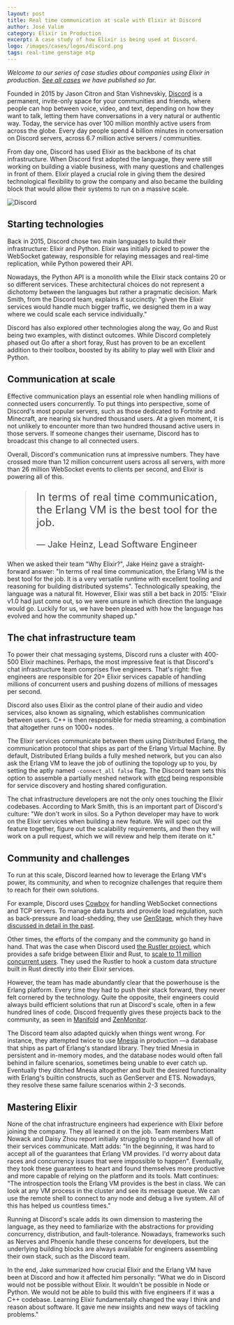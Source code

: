 ```yaml
---
layout: post
title: Real time communication at scale with Elixir at Discord
author: José Valim
category: Elixir in Production
excerpt: A case study of how Elixir is being used at Discord.
logo: /images/cases/logos/discord.png
tags: real-time genstage otp
---
```


*Welcome to our series of case studies about companies using Elixir in production. [See all cases](/cases.html) we have published so far.*

Founded in 2015 by Jason Citron and Stan Vishnevskiy, [Discord](https://discord.com/) is a permanent, invite-only space for your communities and friends, where people can hop between voice, video, and text, depending on how they want to talk, letting them have conversations in a very natural or authentic way. Today, the service has over 100 million monthly active users from across the globe. Every day people spend 4 billion minutes in conversation on Discord servers, across 6.7 million active servers / communities.

From day one, Discord has used Elixir as the backbone of its chat infrastructure. When Discord first adopted the language, they were still working on building a viable business, with many questions and challenges in front of them. Elixir played a crucial role in giving them the desired technological flexibility to grow the company and also became the building block that would allow their systems to run on a massive scale.

![Discord](/images/cases/bg/discord.png)

## Starting technologies

Back in 2015, Discord chose two main languages to build their infrastructure: Elixir and Python. Elixir was initially picked to power the WebSocket gateway, responsible for relaying messages and real-time replication, while Python powered their API.

Nowadays, the Python API is a monolith while the Elixir stack contains 20 or so different services. These architectural choices do not represent a dichotomy between the languages but rather a pragmatic decision. Mark Smith, from the Discord team, explains it succinctly: "given the Elixir services would handle much bigger traffic, we designed them in a way where we could scale each service individually."

Discord has also explored other technologies along the way, Go and Rust being two examples, with distinct outcomes. While Discord completely phased out Go after a short foray, Rust has proven to be an excellent addition to their toolbox, boosted by its ability to play well with Elixir and Python.

## Communication at scale

Effective communication plays an essential role when handling millions of connected users concurrently. To put things into perspective, some of Discord's most popular servers, such as those dedicated to Fortnite and Minecraft, are nearing six hundred thousand users. At a given moment, it is not unlikely to encounter more than two hundred thousand active users in those servers. If someone changes their username, Discord has to broadcast this change to all connected users.

Overall, Discord's communication runs at impressive numbers. They have crossed more than 12 million concurrent users across all servers, with more than 26 million WebSocket events to clients per second, and Elixir is powering all of this.

<blockquote style="font-size: 24px; color: #444">
<p>In terms of real time communication, the Erlang VM is the best tool for the job.</p>
<p style="font-size: 20px">— Jake Heinz, Lead Software Engineer</p>
</blockquote>

When we asked their team "Why Elixir?", Jake Heinz gave a straight-forward answer: "In terms of real time communication, the Erlang VM is the best tool for the job. It is a very versatile runtime with excellent tooling and reasoning for building distributed systems". Technologically speaking, the language was a natural fit. However, Elixir was still a bet back in 2015: "Elixir v1.0 had just come out, so we were unsure in which direction the language would go. Luckily for us, we have been pleased with how the language has evolved and how the community shaped up."

## The chat infrastructure team

To power their chat messaging systems, Discord runs a cluster with 400-500 Elixir machines. Perhaps, the most impressive feat is that Discord's chat infrastructure team comprises five engineers. That's right: five engineers are responsible for 20+ Elixir services capable of handling millions of concurrent users and pushing dozens of millions of messages per second.

Discord also uses Elixir as the control plane of their audio and video services, also known as signaling, which establishes communication between users. C++ is then responsible for media streaming, a combination that altogether runs on 1000+ nodes.

The Elixir services communicate between them using Distributed Erlang, the communication protocol that ships as part of the Erlang Virtual Machine. By default, Distributed Erlang builds a fully meshed network, but you can also ask the Erlang VM to leave the job of outlining the topology up to you, by setting the aptly named `-connect_all false` flag. The Discord team sets this option to assemble a partially meshed network with [etcd](https://etcd.io/) being responsible for service discovery and hosting shared configuration.

The chat infrastructure developers are not the only ones touching the Elixir codebases. According to Mark Smith, this is an important part of Discord's culture: "We don't work in silos. So a Python developer may have to work on the Elixir services when building a new feature. We will spec out the feature together, figure out the scalability requirements, and then they will work on a pull request, which we will review and help them iterate on it."

## Community and challenges

To run at this scale, Discord learned how to leverage the Erlang VM's power, its community, and when to recognize challenges that require them to reach for their own solutions.

For example, Discord uses [Cowboy](https://github.com/ninenines/cowboy/) for handling WebSocket connections and TCP servers. To manage data bursts and provide load regulation, such as back-pressure and load-shedding, they use [GenStage](https://github.com/elixir-lang/gen_stage), which they have [discussed in detail in the past](https://blog.discord.com/how-discord-handles-push-request-bursts-of-over-a-million-per-minute-with-elixirs-genstage-8f899f0221b4).

Other times, the efforts of the company and the community go hand in hand. That was the case when Discord used [the Rustler project](https://github.com/rusterlium/rustler), which provides a safe bridge between Elixir and Rust, to [scale to 11 million concurrent users](https://blog.discord.com/using-rust-to-scale-elixir-for-11-million-concurrent-users-c6f19fc029d3). They used the Rustler to hook a custom data structure built in Rust directly into their Elixir services.

However, the team has made abundantly clear that the powerhouse is the Erlang platform. Every time they had to push their stack forward, they never felt cornered by the technology. Quite the opposite, their engineers could always build efficient solutions that run at Discord's scale, often in a few hundred lines of code. Discord frequently gives these projects back to the community, as seen in [Manifold](https://github.com/discord/manifold) and [ZenMonitor](https://github.com/discord/zen_monitor).

The Discord team also adapted quickly when things went wrong. For instance, they attempted twice to use [Mnesia](https://erlang.org/doc/man/mnesia.html) in production —a database that ships as part of Erlang's standard library. They tried Mnesia in persistent and in-memory modes, and the database nodes would often fall behind in failure scenarios, sometimes being unable to ever catch up. Eventually they ditched Mnesia altogether and built the desired functionality with Erlang's builtin constructs, such as GenServer and ETS. Nowadays, they resolve these same failure scenarios within 2-3 seconds.

## Mastering Elixir

None of the chat infrastructure engineers had experience with Elixir before joining the company. They all learned it on the job. Team members Matt Nowack and Daisy Zhou report initially struggling to understand how all of their services communicate. Matt adds: "In the beginning, it was hard to accept all of the guarantees that Erlang VM provides. I'd worry about data races and concurrency issues that were impossible to happen". Eventually, they took these guarantees to heart and found themselves more productive and more capable of relying on the platform and its tools. Matt continues: "The introspection tools the Erlang VM provides is the best in class. We can look at any VM process in the cluster and see its message queue. We can use the remote shell to connect to any node and debug a live system. All of this has helped us countless times."

Running at Discord's scale adds its own dimension to mastering the language, as they need to familiarize with the abstractions for providing concurrency, distribution, and fault-tolerance. Nowadays, frameworks such as Nerves and Phoenix handle these concerns for developers, but the underlying building blocks are always available for engineers assembling their own stack, such as the Discord team.

In the end, Jake summarized how crucial Elixir and the Erlang VM have been at Discord and how it affected him personally: "What we do in Discord would not be possible without Elixir. It wouldn't be possible in Node or Python. We would not be able to build this with five engineers if it was a C++ codebase. Learning Elixir fundamentally changed the way I think and reason about software. It gave me new insights and new ways of tackling problems."
